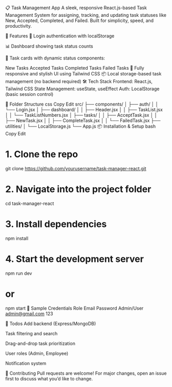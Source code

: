 📋 Task Management App
A sleek, responsive React.js-based Task Management System for assigning, tracking, and updating task statuses like New, Accepted, Completed, and Failed. Built for simplicity, speed, and productivity.

🚀 Features
🔐 Login authentication with localStorage

📊 Dashboard showing task status counts

🧾 Task cards with dynamic status components:

New Tasks
Accepted Tasks
Completed Tasks
Failed Tasks
🎨 Fully responsive and stylish UI using Tailwind CSS
📦 Local storage-based task management (no backend required)
🛠 Tech Stack
Frontend: React.js, Tailwind CSS
State Management: useState, useEffect
Auth: LocalStorage (basic session control)

📂 Folder Structure
css
Copy
Edit
src/
├── components/
│   ├── auth/
│   │   └── Login.jsx
│   ├── dashboard/
│   │   ├── Header.jsx
│   │   ├── TaskList.jsx
│   │   └── TaskListNumbers.jsx
│   ├── tasks/
│   │   ├── AcceptTask.jsx
│   │   ├── NewTask.jsx
│   │   ├── CompleteTask.jsx
│   │   └── FailedTask.jsx
├── utilities/
│   └── LocalStorage.js
└── App.js
📦 Installation & Setup
bash
Copy
Edit
# 1. Clone the repo
git clone https://github.com/yourusername/task-manager-react.git

# 2. Navigate into the project folder
cd task-manager-react

# 3. Install dependencies
npm install

# 4. Start the development server
npm run dev
# or
npm start
🧪 Sample Credentials
Role	Email	Password
Admin/User	admin@gmail.com	123

📌 Todos
 Add backend (Express/MongoDB)

 Task filtering and search

 Drag-and-drop task prioritization

 User roles (Admin, Employee)

 Notification system

🤝 Contributing
Pull requests are welcome! For major changes, open an issue first to discuss what you’d like to change.

